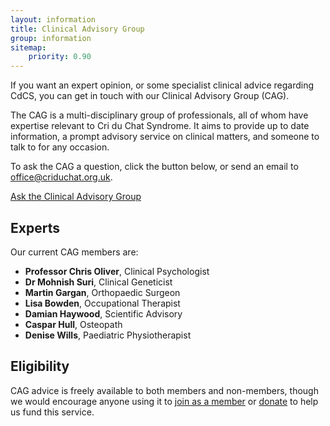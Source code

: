 ```yaml
---
layout: information
title: Clinical Advisory Group
group: information
sitemap:
    priority: 0.90
---
```


If you want an expert opinion, or some specialist clinical advice regarding CdCS, you can get in touch with our Clinical Advisory Group (CAG).

The CAG is a multi-disciplinary group of professionals, all of whom have expertise relevant to Cri du Chat Syndrome. It aims to provide up to date information, a prompt advisory service on clinical matters, and someone to talk to for any occasion.

To ask the CAG a question, click the button below, or send an email to <a href='mailto:office@criduchat.org.uk?subject=CAG query'>office@criduchat.org.uk</a>.

<a href='mailto:office@criduchat.org.uk?subject=CAG query' class='btn btn-primary btn-large'>Ask the Clinical Advisory Group</a>

## Experts

Our current CAG members are:

* **Professor Chris Oliver**, Clinical Psychologist
* **Dr Mohnish Suri**, Clinical Geneticist
* **Martin Gargan**, Orthopaedic Surgeon
* **Lisa Bowden**, Occupational Therapist
* **Damian Haywood**, Scientific Advisory
* **Caspar Hull**, Osteopath
* **Denise Wills**, Paediatric Physiotherapist 

## Eligibility

CAG advice is freely available to both members and non-members, though we would encourage anyone using it to [join as a member](/about/membership.html) or [donate](/fundraising/donate.html) to help us fund this service.